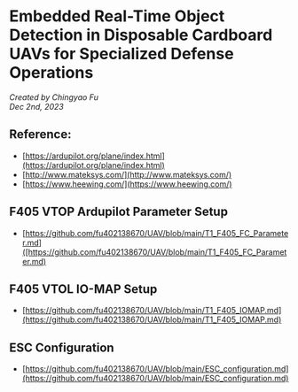 # Embedded Real-Time Object Detection in Disposable Cardboard UAVs for Specialized Defense Operations

_Created by Chingyao Fu  
Dec 2nd, 2023_

## Reference:

- [https://ardupilot.org/plane/index.html](https://ardupilot.org/plane/index.html)
- [http://www.mateksys.com/](http://www.mateksys.com/)
- [https://www.heewing.com/](https://www.heewing.com/)

## F405 VTOP Ardupilot Parameter Setup

- [https://github.com/fu402138670/UAV/blob/main/T1_F405_FC_Parameter.md]([https://github.com/fu402138670/UAV/blob/main/T1_F405_FC_Parameter.md)

## F405 VTOL IO-MAP Setup

- [https://github.com/fu402138670/UAV/blob/main/T1_F405_IOMAP.md](https://github.com/fu402138670/UAV/blob/main/T1_F405_IOMAP.md)

## ESC Configuration

- [https://github.com/fu402138670/UAV/blob/main/ESC_configuration.md](https://github.com/fu402138670/UAV/blob/main/ESC_configuration.md)
